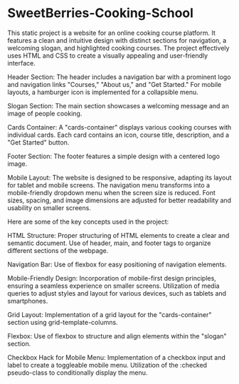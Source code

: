 # SweetBerries-Cooking-School

This static project is a website for an online cooking course platform. 
It features a clean and intuitive design with distinct sections for navigation, a welcoming slogan, and highlighted cooking courses. 
The project effectively uses HTML and CSS to create a visually appealing and user-friendly interface.

Header Section:
	The header includes a navigation bar with a prominent logo and navigation links "Courses," "About us," and "Get Started."
	For mobile layouts, a hamburger icon is implemented for a collapsible menu.

Slogan Section:
	The main section showcases a welcoming message and an image of people cooking.

Cards Container:
	A "cards-container" displays various cooking courses with individual cards.
	Each card contains an icon, course title, description, and a "Get Started" button.

Footer Section:
	The footer features a simple design with a centered logo image.

Mobile Layout:
	The website is designed to be responsive, adapting its layout for tablet and mobile screens.
	The navigation menu transforms into a mobile-friendly dropdown menu when the screen size is reduced.
	Font sizes, spacing, and image dimensions are adjusted for better readability and usability on smaller screens.

Here are some of the key concepts used in the project:

HTML Structure:
	Proper structuring of HTML elements to create a clear and semantic document.
	Use of header, main, and footer tags to organize different sections of the webpage.

Navigation Bar:
	Use of flexbox for easy positioning of navigation elements.

Mobile-Friendly Design:
	Incorporation of mobile-first design principles, ensuring a seamless experience on smaller screens.
	Utilization of media queries to adjust styles and layout for various devices, such as tablets and smartphones.

Grid Layout:
	Implementation of a grid layout for the "cards-container" section using grid-template-columns.

Flexbox:
	Use of flexbox to structure and align elements within the "slogan" section.
	
Checkbox Hack for Mobile Menu:
	Implementation of a checkbox input and label to create a toggleable mobile menu.
	Utilization of the :checked pseudo-class to conditionally display the menu.

